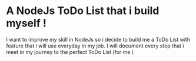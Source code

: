 # A NodeJs ToDo List that i build myself !

I want to improve my skill in NodeJs so i decide to build me a ToDo List with feature that i will use everyday in my job.
I will document every step that i meet in my journey to the perfect ToDo List (for me )
